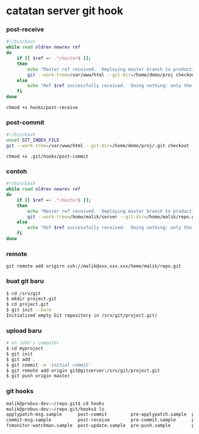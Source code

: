 # catatan server git  hook

### post-receive

```bash
#!/bin/bash
while read oldrev newrev ref
do
    if [[ $ref =~ .*/master$ ]];
    then
        echo "Master ref received.  Deploying master branch to production..."
        git --work-tree=/var/www/html --git-dir=/home/demo/proj checkout -f
    else
        echo "Ref $ref successfully received.  Doing nothing: only the master branch may be deployed on this server."
    fi
done

```
`chmod +x hooks/post-receive`


### post-commit

```bash
#!/bin/bash
unset GIT_INDEX_FILE
git --work-tree=/var/www/html --git-dir=/home/demo/proj/.git checkout -f
```

`chmod +x .git/hooks/post-commit`



### contoh 



```bash
#!/bin/bash
while read oldrev newrev ref
do
    if [[ $ref =~ .*/master$ ]];
    then
        echo "Master ref received.  Deploying master branch to production..."
        git --work-tree=/home/malik/server --git-dir=/home/malik/repo.git checkout -f
    else
        echo "Ref $ref successfully received.  Doing nothing: only the master branch may be deployed on this server."
    fi
done


```


### remote

`git remote add origirn ssh://malik@xxx.xxx.xxx/home/malik/repo.git`


### buat git baru
```bash
$ cd /srv/git
$ mkdir project.git
$ cd project.git
$ git init --bare
Initialized empty Git repository in /srv/git/project.git/
```

### upload baru

```bash
# on John's computer
$ cd myproject
$ git init
$ git add .
$ git commit -m 'initial commit'
$ git remote add origin git@gitserver:/srv/git/project.git
$ git push origin master
```


### git hooks

```bash
malik@probus-dev:~/repo.git$ cd hooks
malik@probus-dev:~/repo.git/hooks$ ls
applypatch-msg.sample      post-commit         pre-applypatch.sample  pre-rebase.sample          update.sample
commit-msg.sample          post-receive        pre-commit.sample      pre-receive.sample
fsmonitor-watchman.sample  post-update.sample  pre-push.sample        prepare-commit-msg.sample
```
